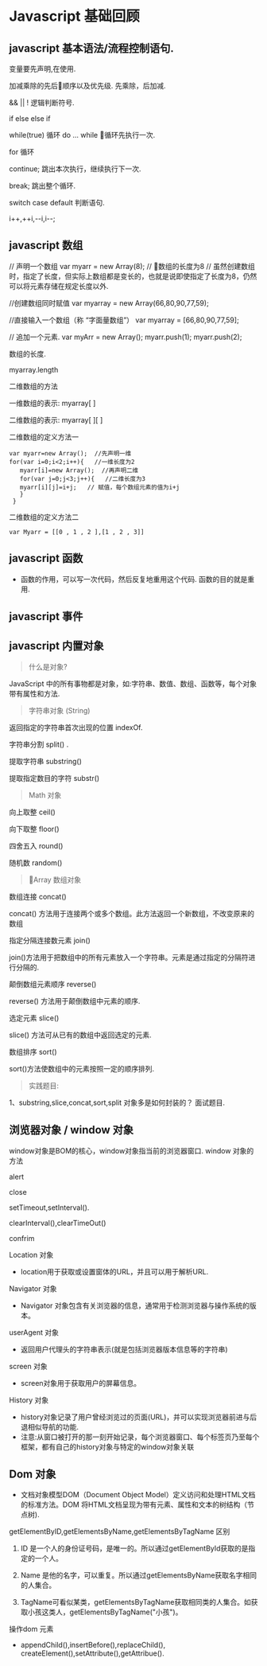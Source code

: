# Javascript 基础回顾

## javascript 基本语法/流程控制语句.
 变量要先声明,在使用.

 加减乘除的先后顺序以及优先级. 先乘除，后加减.

 && || ! 逻辑判断符号.

 if else else if

 while(true) 循环 do ... while 循环先执行一次.

 for 循环

 continue;  跳出本次执行，继续执行下一次.

 break;  跳出整个循环.

 switch case default  判断语句. 

 i++,++i,--i,i--;

## javascript 数组

// 声明一个数组
var myarr = new Array(8); // 数组的长度为8
// 虽然创建数组时，指定了长度，但实际上数组都是变长的，也就是说即使指定了长度为8，仍然可以将元素存储在规定长度以外.

//创建数组同时赋值
var myarray = new Array(66,80,90,77,59);

//直接输入一个数组（称 “字面量数组”）
var myarray = [66,80,90,77,59];

// 追加一个元素.
var myArr = new Array();
myarr.push(1);
myarr.push(2);

数组的长度.


myarray.length

  二维数组的方法


  一维数组的表示: myarray[ ]


  二维数组的表示: myarray[ ][ ]


二维数组的定义方法一
```
var myarr=new Array();  //先声明一维 
for(var i=0;i<2;i++){   //一维长度为2
   myarr[i]=new Array();  //再声明二维 
   for(var j=0;j<3;j++){   //二维长度为3
   myarr[i][j]=i+j;   // 赋值，每个数组元素的值为i+j
   }
 }

```
二维数组的定义方法二

```
var Myarr = [[0 , 1 , 2 ],[1 , 2 , 3]]
```

## javascript 函数
* 函数的作用，可以写一次代码，然后反复地重用这个代码. 函数的目的就是重用.

## javascript 事件

## javascript 内置对象
> 什么是对象?

JavaScript 中的所有事物都是对象，如:字符串、数值、数组、函数等，每个对象带有属性和方法.

> 字符串对象 (String)

返回指定的字符串首次出现的位置 indexOf.

字符串分割  split() .
 
提取字符串   substring()

提取指定数目的字符  substr() 

> Math 对象

向上取整 ceil()

向下取整 floor()

四舍五入 round()

随机数 random()

> Array 数组对象

数组连接 concat()  

concat() 方法用于连接两个或多个数组。此方法返回一个新数组，不改变原来的数组

指定分隔连接数元素 join()

join()方法用于把数组中的所有元素放入一个字符串。元素是通过指定的分隔符进行分隔的.

颠倒数组元素顺序 reverse()

reverse() 方法用于颠倒数组中元素的顺序.


选定元素 slice()


slice() 方法可从已有的数组中返回选定的元素.


数组排序 sort()

sort()方法使数组中的元素按照一定的顺序排列.

> 实践题目:

1、substring,slice,concat,sort,split 对象多是如何封装的？ 面试题目.

## 浏览器对象 / window 对象
window对象是BOM的核心，window对象指当前的浏览器窗口.
window 对象的方法

alert

close

setTimeout,setInterval().

clearInterval(),clearTimeOut()

confrim

Location 对象
* location用于获取或设置窗体的URL，并且可以用于解析URL.

Navigator 对象
* Navigator 对象包含有关浏览器的信息，通常用于检测浏览器与操作系统的版本。

userAgent 对象
* 返回用户代理头的字符串表示(就是包括浏览器版本信息等的字符串)

screen 对象
* screen对象用于获取用户的屏幕信息。

History 对象
* history对象记录了用户曾经浏览过的页面(URL)，并可以实现浏览器前进与后退相似导航的功能.
* 注意:从窗口被打开的那一刻开始记录，每个浏览器窗口、每个标签页乃至每个框架，都有自己的history对象与特定的window对象关联

## Dom 对象 
* 文档对象模型DOM（Document Object Model）定义访问和处理HTML文档的标准方法。DOM 将HTML文档呈现为带有元素、属性和文本的树结构（节点树).

getElementByID,getElementsByName,getElementsByTagName 区别

1. ID 是一个人的身份证号码，是唯一的。所以通过getElementById获取的是指定的一个人。

2. Name 是他的名字，可以重复。所以通过getElementsByName获取名字相同的人集合。

3. TagName可看似某类，getElementsByTagName获取相同类的人集合。如获取小孩这类人，getElementsByTagName("小孩")。

操作dom 元素

* appendChild(),insertBefore(),replaceChild(),
createElement(),setAttribute(),getAttribue().




